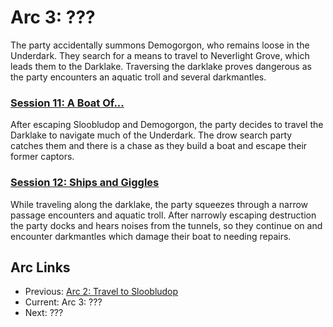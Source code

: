 # Arc 3: ???

The party accidentally summons Demogorgon, who remains loose in
the Underdark. They search for a means to travel to Neverlight
Grove, which leads them to the Darklake. Traversing the darklake
proves dangerous as the party encounters an aquatic troll and
several darkmantles.

### [Session 11: A Boat Of...](session11-2020-11-29.md)
After escaping Sloobludop and Demogorgon, the party decides to travel
the Darklake to navigate much of the Underdark. The drow search party
catches them and there is a chase as they build a boat and escape
their former captors.

### [Session 12: Ships and Giggles](session12-2021-01-03.md)
While traveling along the darklake, the party squeezes through
a narrow passage encounters and aquatic troll. After narrowly
escaping destruction the party docks and hears noises from the
tunnels, so they continue on and encounter darkmantles which
damage their boat to needing repairs.

## Arc Links
* Previous: [Arc 2: Travel to Sloobludop](../arc02/info.md)
* Current: Arc 3: ???
* Next: ???
